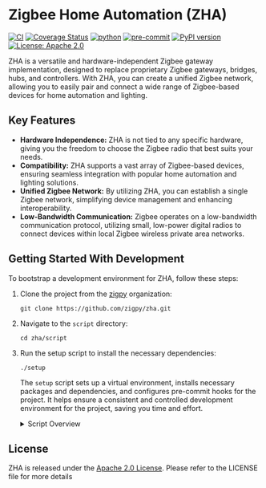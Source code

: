 # Zigbee Home Automation (ZHA)

[![CI](https://github.com/zigpy/zha/actions/workflows/ci.yml/badge.svg)](https://github.com/zigpy/zha/actions/workflows/ci.yml)
[![Coverage Status](https://codecov.io/gh/zigpy/zha/branch/dev/graph/badge.svg)](https://app.codecov.io/gh/zigpy/zha/tree/dev)
[![python](https://img.shields.io/badge/Python-3.12-3776AB.svg?logo=python)](https://www.python.org)
[![pre-commit](https://img.shields.io/badge/pre--commit-enabled-brightgreen?logo=pre-commit)](https://github.com/pre-commit/pre-commit)
[![PyPI version](https://badge.fury.io/py/zha.svg)](https://badge.fury.io/py/zha)
[![License: Apache 2.0](https://img.shields.io/badge/License-Apache_2.0-yellow.svg)](https://opensource.org/license/apache-2-0)


ZHA is a versatile and hardware-independent Zigbee gateway implementation, designed to replace proprietary Zigbee gateways, bridges, hubs, and controllers. With ZHA, you can create a unified Zigbee network, allowing you to easily pair and connect a wide range of Zigbee-based devices for home automation and lighting.

## Key Features

- **Hardware Independence:** ZHA is not tied to any specific hardware, giving you the freedom to choose the Zigbee radio that best suits your needs.
- **Compatibility:** ZHA supports a vast array of Zigbee-based devices, ensuring seamless integration with popular home automation and lighting solutions.
- **Unified Zigbee Network:** By utilizing ZHA, you can establish a single Zigbee network, simplifying device management and enhancing interoperability.
- **Low-Bandwidth Communication:** Zigbee operates on a low-bandwidth communication protocol, utilizing small, low-power digital radios to connect devices within local Zigbee wireless private area networks.

## Getting Started With Development

To bootstrap a development environment for ZHA, follow these steps:

1. Clone the project from the [zigpy](https://github.com/zigpy) organization:

    ```shell
    git clone https://github.com/zigpy/zha.git
    ```

2. Navigate to the `script` directory:

    ```shell
    cd zha/script
    ```

3. Run the setup script to install the necessary dependencies:

    ```shell
    ./setup
    ```

    The `setup` script sets up a virtual environment, installs necessary packages and dependencies, and configures pre-commit hooks for the project. It helps ensure a consistent and controlled development environment for the project, saving you time and effort.
    <details>
    <summary>Script Overview</summary>

    The `setup` script in the `zha/script` directory performs the following actions:

    - `curl -LsSf https://astral.sh/uv/install.sh | sh`: This command uses curl to download a shell script from the specified URL (https://astral.sh/uv/install.sh) and then pipes it to the sh command to execute it. This script is responsible for installing a tool called "uv" (short for "universal virtualenv") which helps manage Python virtual environments.

    - `uv venv venv`: This command uses the "uv" tool to create a new Python virtual environment named "venv" in the current directory. A virtual environment is an isolated Python environment that allows you to install packages and dependencies specific to your project without affecting the global Python installation.

    - `. venv/bin/activate`: This command activates the newly created virtual environment. When a virtual environment is activated, any subsequent Python-related commands will use the Python interpreter and packages installed within that environment.

    - `uv pip install -U pip setuptools pre-commit`: This command uses the "uv" tool to upgrade the "pip" package manager, as well as install or upgrade the "setuptools" and "pre-commit" packages. "pip" is the default package manager for Python, "setuptools" is a library that facilitates packaging Python projects, and "pre-commit" is a tool for managing and enforcing pre-commit hooks in a Git repository.

    - `uv pip install -r requirements_test.txt`: This command uses the "uv" tool to install the Python packages listed in the "requirements_test.txt" file. This file typically contains a list of dependencies required for running tests in the project.

    - `uv pip install -e .`: This command uses the "uv" tool to install the project itself in editable mode. The dot (.) represents the current directory, so this command installs the project as a package in the virtual environment.

    - `pre-commit install`: This command installs Git pre-commit hooks for the project. Pre-commit hooks are scripts that run before each commit is made in a Git repository, allowing you to enforce certain checks or actions before committing changes.
    </details>

## License

ZHA is released under the [Apache 2.0 License](https://opensource.org/license/apache-2-0). Please refer to the LICENSE file for more details

